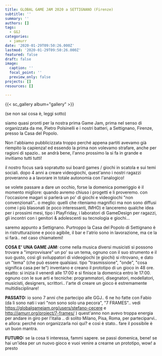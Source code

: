 ```yaml
---
title: GLOBAL GAME JAM 2020 a SETTIGNANO (Firenze)
subtitle: ''
summary: ''
authors: []
tags:
  - GGJ
categories:
  - jamurr
date: '2020-01-29T09:50:26.000Z'
lastmod: '2020-01-29T09:50:26.000Z'
featured: false
draft: false
image:
  caption: ''
  focal_point: ''
  preview_only: false
projects: []
resources: []

---
```


{{< sc_gallery album="gallery" >}}

(se non sai cosa è, leggi sotto)

siamo quasi pronti per la nostra prima Game Jam, prima nel senso di organizzata da me, Pietro Polsinelli e i nostri batteri, a Settignano, Firenze, presso la Casa del Popolo.

Non l'abbiamo pubblicizzata troppo perché appena partiti avevamo già riempito la capienza! ed essendo la prima non volevamo strafare, anche per ragioni di spazio.. se andrà bene, l'anno prossimo la si fa in grande e invitiamo tutti tutti!

il nostro focus sarà sopratutto sui board games / giochi in scatola e sui temi sociali.
dopo 4 anni a creare videogiochi, quest'anno i nostri ragazzi proveranno a a lavorare in totale autonomia con l'analogico!

se volete passare a dare un occhio, forse la domenica pomeriggio è il momento migliore: quando avremo chiuso i progetti e li proveremo.
con l'occasione magari si parlerà un po' di giochi e videogiochi "non convenzionali".. o meglio: quelli che riteniamo magnifici ma non sono diffusi come i più blasonati (e poco interessanti, IMHO) e lanceremo qualche idea per i prossimi mesi, tipo i PlayFriday, i laboratori di GameDesign per ragazzi, gli incontri con i genitori & adolescenti su tecnologia e giochi...

saremo appunto a Settignano. Purtroppo la Casa del Popolo di Settignano è in ristrutturazione e poco agibile, il bar e l'atrio sono in lavorazione, ma ce la si farà.. nel caso chiamatemi!

**COSA E' UNA GAME JAM:**
come nella musica diversi musicisti si possono trovare a "improvvisare" un po' su un tema, ognuno con il suo strumento e il suo gusto, così gli sviluppatori di videogiochi (e giochi) si ritrovano, e dato un "tema" (che può essere qualsiasi. tipo "trasmissione", "onde", "cosa significa casa per te") inventano e creano il prototipo di un gioco in 48 ore. esatto: si inizia il venerdì alle 17:00 e si finisce la domenica entro le 17:00. ognuno con le sue arti e tecniche: programmatori, disegnatori, modellatori, musicisti, designers, scrittori.. l'arte di creare un gioco è estremamente multidisciplinare!

**PASSATO:**
io sono 7 anni che partecipo alle GGJ.. 6 ne ho fatte con Fabio (da lì sono nati i vari "non sono solo una pecora", "7 FRAMES".. vedi https://globalgamejam.org/users/stefano-cecere e http://jamurr.org/project/7-frames/ ) quest'anno non avevo troppa energia per andare in giro per l'italia .. di solito Milano, Pisa, Roma, per parteciparvi.. e allora: perché non organizzarla noi qui? e così è stato.. fare il possibile è un buon mantra.

**FUTURO:**
se la cosa ti interessa, fammi sapere. se passi domenica, bene! se hai un'idea per un nuovo gioco e vuoi venire a crearne un prototipo, wow! a presto